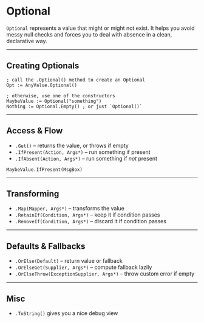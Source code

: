 # Optional

`Optional` represents a value that might or might not exist. It helps you
avoid messy null checks and forces you to deal with absence in a clean,
declarative way.

---

## Creating Optionals

```ahk
; call the .Optional() method to create an Optional
Opt := AnyValue.Optional()

; otherwise, use one of the constructors
MaybeValue := Optional("something")
Nothing := Optional.Empty() ; or just `Optional()`
```

---

## Access & Flow

- `.Get()` – returns the value, or throws if empty
- `.IfPresent(Action, Args*)` – run something if present
- `.IfAbsent(Action, Args*)` – run something if *not* present

```ahk
MaybeValue.IfPresent(MsgBox)
```

---

## Transforming

- `.Map(Mapper, Args*)` – transforms the value
- `.RetainIf(Condition, Args*)` – keep it if condition passes
- `.RemoveIf(Condition, Args*)` – discard it if condition passes

---

## Defaults & Fallbacks

- `.OrElse(Default)` – return value or fallback
- `.OrElseGet(Supplier, Args*)` – compute fallback lazily
- `.OrElseThrow(ExceptionSupplier, Args*)` – throw custom error if empty

---

## Misc

- `.ToString()` gives you a nice debug view
